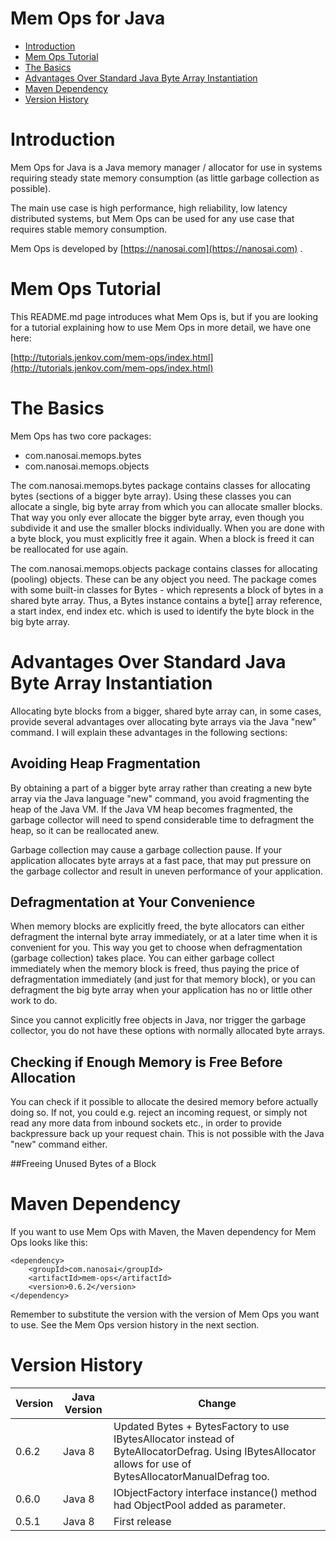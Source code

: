 # Mem Ops for Java

- [Introduction](#introduction)
- [Mem Ops Tutorial](#tutorial)
- [The Basics](#basics)
- [Advantages Over Standard Java Byte Array Instantiation](#advantages)
- [Maven Dependency](#maven-dependency)
- [Version History](#version-history)


<a name="introduction"></a>

# Introduction

Mem Ops for Java is a Java memory manager / allocator for use in systems requiring steady state memory consumption
(as little garbage collection as possible).

The main use case is high performance, high reliability, low latency distributed systems, but Mem Ops can be used for
any use case that requires stable memory consumption.

Mem Ops is developed by [https://nanosai.com](https://nanosai.com) .


<a name="tutorial"></a>

# Mem Ops Tutorial
This README.md page introduces what Mem Ops is, but if you are looking for a tutorial explaining how to use
Mem Ops in more detail, we have one here:

[http://tutorials.jenkov.com/mem-ops/index.html](http://tutorials.jenkov.com/mem-ops/index.html)


<a name="basics"></a>

# The Basics

Mem Ops has two core packages:

 - com.nanosai.memops.bytes
 - com.nanosai.memops.objects

The com.nanosai.memops.bytes package contains classes for allocating bytes (sections of a bigger byte array). Using these
classes you can allocate a single, big byte array from which you can allocate smaller blocks. That way you only
ever allocate the bigger byte array, even though you subdivide it and use the smaller blocks individually.
When you are done with a byte block, you must explicitly free it again. When
a block is freed it can be reallocated for use again.

The com.nanosai.memops.objects package contains classes for allocating (pooling) objects. These can be any object
you need. The package comes with some built-in classes for Bytes - which represents a block of bytes in a shared
byte array. Thus, a Bytes instance contains a byte[] array reference, a start index, end index etc. which is used
to identify the byte block in the big byte array.


<a name="advantages"></a>

# Advantages Over Standard Java Byte Array Instantiation
Allocating byte blocks from a bigger, shared byte array can, in some cases, provide several advantages
over allocating byte arrays via the Java "new" command. I will explain these advantages in the following sections:


## Avoiding Heap Fragmentation
By obtaining a part of a bigger byte array rather than creating a new byte array via the Java language "new" command,
you avoid fragmenting the heap of the Java VM. If the Java VM heap becomes fragmented, the garbage collector will
need to spend considerable time to defragment the heap, so it can be reallocated anew.

Garbage collection may cause a garbage collection pause. If your application allocates byte arrays at a fast pace,
that may put pressure on the garbage collector and result in uneven performance of your application.


## Defragmentation at Your Convenience
When memory blocks are explicitly freed, the byte allocators can either defragment
the internal byte array immediately, or at a later time when it is convenient for you. This way you get to choose
when defragmentation (garbage collection) takes place. You can either garbage collect immediately when the
memory block is freed, thus paying the price of defragmentation immediately (and just for that memory block),
or you can defragment the big byte array when your application has no or little other work to do.

Since you cannot explicitly free objects in Java, nor trigger the garbage collector, you do not have these options
with normally allocated byte arrays.


## Checking if Enough Memory is Free Before Allocation
You can check if it possible to allocate the desired memory before actually doing so. If not, you could e.g.
reject an incoming request, or simply not read any more data from inbound sockets etc., in order to provide
backpressure back up your request chain. This is not possible with the Java "new" command either.


##Freeing Unused Bytes of a Block



<a name="maven-dependency"></a>

# Maven Dependency

If you want to use Mem Ops with Maven, the Maven dependency for Mem Ops looks like this:

    <dependency>
        <groupId>com.nanosai</groupId>
        <artifactId>mem-ops</artifactId>
        <version>0.6.2</version>
    </dependency>

Remember to substitute the version with the version of Mem Ops you want to use. See the Mem Ops version history in
the next section.


<a name="version-history"></a>

# Version History

| Version | Java Version | Change |
|---------|--------------|--------|
| 0.6.2   | Java 8       | Updated Bytes + BytesFactory to use IBytesAllocator instead of ByteAllocatorDefrag. Using IBytesAllocator allows for use of BytesAllocatorManualDefrag too.   |
| 0.6.0   | Java 8       | IObjectFactory interface instance() method had ObjectPool added as parameter.  |
| 0.5.1   | Java 8       | First release |


